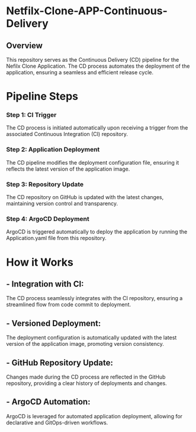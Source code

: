 # Netfilx-Clone-APP-Continuous-Delivery

## Overview
This repository serves as the Continuous Delivery (CD) pipeline for the Nefilx Clone Application. The CD process automates the deployment of the application, ensuring a seamless and efficient release cycle.

# Pipeline Steps

### Step 1: CI Trigger
The CD process is initiated automatically upon receiving a trigger from the associated Continuous Integration (CI) repository.

### Step 2: Application Deployment
The CD pipeline modifies the deployment configuration file, ensuring it reflects the latest version of the application image.
### Step 3: Repository Update
The CD repository on GitHub is updated with the latest changes, maintaining version control and transparency.
### Step 4: ArgoCD Deployment
ArgoCD is triggered automatically to deploy the application by running the Application.yaml file from this repository.

# How it Works
## - Integration with CI:

The CD process seamlessly integrates with the CI repository, ensuring a streamlined flow from code commit to deployment.

## - Versioned Deployment:

The deployment configuration is automatically updated with the latest version of the application image, promoting version consistency.

## - GitHub Repository Update:

Changes made during the CD process are reflected in the GitHub repository, providing a clear history of deployments and changes.

## - ArgoCD Automation:

ArgoCD is leveraged for automated application deployment, allowing for declarative and GitOps-driven workflows.
           
     


